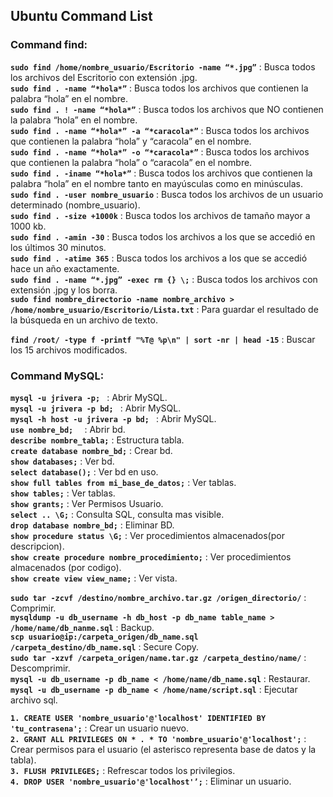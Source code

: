 ## Ubuntu Command List

### Command find:

**`sudo find /home/nombre_usuario/Escritorio -name “*.jpg”`** : Busca todos los archivos del Escritorio con extensión .jpg.  
**`sudo find . -name “*hola*”`** : Busca todos los archivos que contienen la palabra “hola” en el nombre.  
**`sudo find . ! -name “*hola*”`** : Busca todos los archivos que NO contienen la palabra “hola” en el nombre.  
**`sudo find . -name “*hola*” -a “*caracola*”`** : Busca todos los archivos que contienen la palabra “hola” y “caracola” en el nombre.  
**`sudo find . -name “*hola*” -o “*caracola*”`** : Busca todos los archivos que contienen la palabra “hola” o “caracola” en el nombre.  
**`sudo find . -iname “*hola*”`** : Busca todos los archivos que contienen la palabra “hola” en el nombre tanto en mayúsculas como en minúsculas.  
**`sudo find . -user nombre_usuario`** : Busca todos los archivos de un usuario determinado (nombre_usuario).  
**`sudo find . -size +1000k`** : Busca todos los archivos de tamaño mayor a 1000 kb.  
**`sudo find . -amin -30`** : Busca todos los archivos a los que se accedió en los últimos 30 minutos.  
**`sudo find . -atime 365`** : Busca todos los archivos a los que se accedió hace un año exactamente.  
**`sudo find . -name “*.jpg” -exec rm {} \;`** : Busca todos los archivos con extensión .jpg y los borra.  
**`sudo find nombre_directorio -name nombre_archivo > /home/nombre_usuario/Escritorio/Lista.txt`** : Para guardar el resultado de la búsqueda en un archivo de texto.  

**` find /root/ -type f -printf "%T@ %p\n" | sort -nr | head -15 `** : Buscar los 15 archivos modificados.   

### Command MySQL:

**`mysql -u jrivera -p; `** : Abrir MySQL.  
**`mysql -u jrivera -p bd; `** : Abrir MySQL.  
**`mysql -h host -u jrivera -p bd; `** : Abrir MySQL.  
**`use nombre_bd;  `** : Abrir bd.  
**` describe nombre_tabla; `** : Estructura tabla.  
**` create database nombre_bd; `** : Crear bd.  
**` show databases; `** : Ver bd.   
**` select database(); `** : Ver bd en uso.  
**` show full tables from mi_base_de_datos; `** : Ver tablas.  
**` show tables; `** : Ver tablas.  
**` show grants; `** : Ver Permisos Usuario.  
**` select .. \G; `** : Consulta SQL, consulta mas visible.  
**` drop database nombre_bd; `** : Eliminar BD.  
**` show procedure status \G; `** : Ver procedimientos almacenados(por descripcion).  
**` show create procedure nombre_procedimiento; `** : Ver procedimientos almacenados (por codigo).  
**` show create view view_name; `** : Ver vista.  


**` sudo tar -zcvf /destino/nombre_archivo.tar.gz /origen_directorio/ `** : Comprimir.  
**` mysqldump -u db_username -h db_host -p db_name table_name > /home/name/db_nanme.sql `** : Backup.  
**` scp usuario@ip:/carpeta_origen/db_name.sql /carpeta_destino/db_name.sql `** : Secure Copy.  
**` sudo tar -xzvf /carpeta_origen/name.tar.gz /carpeta_destino/name/ `** : Descomprimir.  
**` mysql -u db_username -p db_name < /home/name/db_name.sql `** : Restaurar.  
**` mysql -u db_username -p db_name < /home/name/script.sql `** : Ejecutar archivo sql.  


**` 1. CREATE USER 'nombre_usuario'@'localhost' IDENTIFIED BY 'tu_contrasena'; `** : Crear un usuario nuevo.  
**` 2. GRANT ALL PRIVILEGES ON * . * TO 'nombre_usuario'@'localhost'; `** : Crear permisos para el usuario (el asterisco representa base de datos y la tabla).  
**` 3. FLUSH PRIVILEGES; `** : Refrescar todos los privilegios.  
**` 4. DROP USER 'nombre_usuario'@'localhost'’; `** : Eliminar un usuario.  


